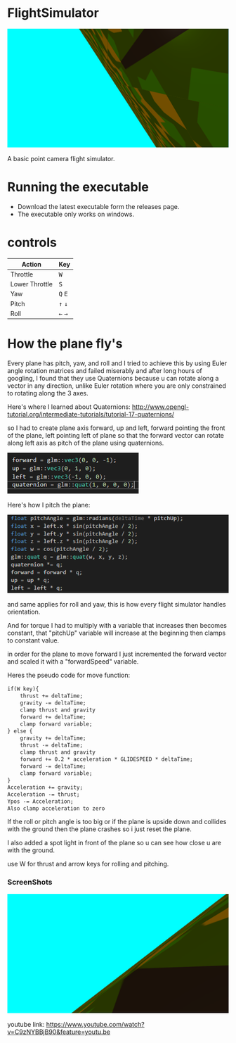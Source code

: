 # FlightSimulator

![](ScreenShots/yayplane.png)

A basic point camera flight simulator.

# Running the executable
+ Download the latest executable form the releases page.
+ The executable only works on windows.

# controls

| Action | Key |
|--------|-----|
| Throttle | <kbd>W</kbd> |
| Lower Throttle | <kbd>S</kbd> |
| Yaw | <kbd>Q</kbd> <kbd>E</kbd> |
| Pitch | <kbd>↑</kbd> <kbd>↓</kbd> |
| Roll | <kbd>←</kbd> <kbd>→</kbd> |
 
# How the plane fly's
Every plane has pitch, yaw, and roll and I tried to achieve this by using Euler angle rotation matrices and failed miserably and after long hours of googling, I found that they use Quaternions because u can rotate along a vector in any direction, unlike Euler rotation where you are only constrained to rotating along the 3 axes.

Here's where I learned about Quaternions: http://www.opengl-tutorial.org/intermediate-tutorials/tutorial-17-quaternions/

so I had to create plane axis forward, up and left, forward pointing the front of the plane, left pointing left of plane so that the forward vector can rotate along left axis as pitch of the plane using quaternions. 

![Plane Axis](ScreenShots/quaternions.png)


Here's how I pitch the plane:

![Pitch](ScreenShots/pitch.png)

and same applies for roll and yaw, this is how every flight simulator handles orientation.

And for torque I had to multiply with a variable that increases then becomes constant, that "pitchUp" variable will increase at the beginning then clamps to constant value.

in order for the plane to move forward I just incremented the forward vector and scaled it with a "forwardSpeed" variable.

Heres the pseudo  code for move function:
```
if(W key){
    thrust += deltaTime;
    gravity -= deltaTime;
    clamp thrust and gravity
    forward += deltaTime;
    clamp forward variable;
} else {
    gravity += deltaTime;
    thrust -= deltaTime;
    clamp thrust and gravity
    forward += 0.2 * acceleration * GLIDESPEED * deltaTime;
    forward -= deltaTime;
    clamp forward variable;
}
Acceleration += gravity;
Acceleration -= thrust;
Ypos -= Acceleration;
Also clamp acceleration to zero
```
If the roll or pitch angle is too big or if the plane is upside down and collides with the ground then the plane crashes so i just reset the plane.

I also added a spot light in front of the plane so u can see how close u are with the ground.

use W for thrust and arrow keys for rolling and pitching.

### ScreenShots

![](ScreenShots/takeoff.png)

youtube link: https://www.youtube.com/watch?v=C9zNYBBjB90&feature=youtu.be


